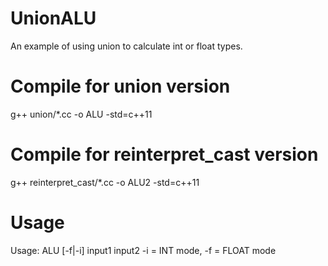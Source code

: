 # UnionALU
An example of using union to calculate int or float types.

# Compile for union version
g++ union/*.cc -o ALU -std=c++11

# Compile for reinterpret_cast version
g++ reinterpret_cast/*.cc -o ALU2 -std=c++11

# Usage
Usage: ALU [-f|-i] input1 input2
-i = INT mode, -f = FLOAT mode
